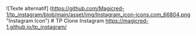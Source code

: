 ![Texte alternatif] (https://github.com/Magicred-1/tp_instagram/blob/main/asset/img/Instagram_icon-icons.com_66804.png "Instagram Icon") # TP Clone Instagram
https://magicred-1.github.io/tp_instagram/
